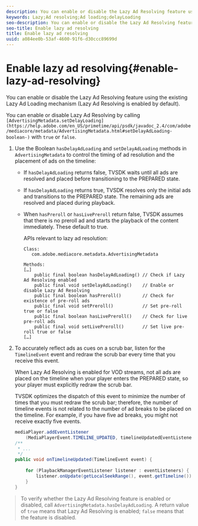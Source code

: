 ```yaml
---
description: You can enable or disable the Lazy Ad Resolving feature using the existing Lazy Ad Loading mechanism (Lazy Ad Resolving is enabled by default).
keywords: Lazy;Ad resolving;Ad loading;delayLoading
seo-description: You can enable or disable the Lazy Ad Resolving feature using the existing Lazy Ad Loading mechanism (Lazy Ad Resolving is enabled by default).
seo-title: Enable lazy ad resolving
title: Enable lazy ad resolving
uuid: a084ee0b-53af-4600-91f6-d30ccc89699d
---
```


# Enable lazy ad resolving{#enable-lazy-ad-resolving}

You can enable or disable the Lazy Ad Resolving feature using the existing Lazy Ad Loading mechanism (Lazy Ad Resolving is enabled by default).

You can enable or disable Lazy Ad Resolving by calling ` [AdvertisingMetadata.setDelayLoading](https://help.adobe.com/en_US/primetime/api/psdk/javadoc_2.4/com/adobe/mediacore/metadata/AdvertisingMetadata.html#setDelayAdLoading-boolean-)` with `true` or `false`.

1. Use the Boolean `hasDelayAdLoading` and `setDelayAdLoading` methods in `AdvertisingMetadata` to control the timing of ad resolution and the placement of ads on the timeline:

    * If `hasDelayAdLoading` returns false, TVSDK waits until all ads are resolved and placed before transitioning to the PREPARED state. 
    * If `hasDelayAdLoading` returns true, TVSDK resolves only the initial ads and transitions to the PREPARED state. The remaining ads are resolved and placed during playback. 
    * When `hasPreroll` or `hasLivePreroll` return false, TVSDK assumes that there is no preroll ad and starts the playback of the content immediately. These default to true.

       APIs relevant to lazy ad resolution:     
    
       ```    
       Class: 
          com.adobe.mediacore.metadata.AdvertisingMetadata 
        
       Methods: 
       […] 
           public final boolean hasDelayAdLoading() // Check if Lazy Ad Resolving enabled 
           public final void setDelayAdLoading()    // Enable or disable Lazy Ad Resolving 
           public final boolean hasPreroll()        // Check for existence of pre-roll ads 
           public final void setPreroll()           // Set pre-roll true or false 
           public final boolean hasLivePreroll()    // Check for live pre-roll ads 
           public final void setLivePreroll()       // Set live pre-roll true or false 
       […]
       ```

1. To accurately reflect ads as cues on a scrub bar, listen for the `TimelineEvent` event and redraw the scrub bar every time that you receive this event.

   When Lazy Ad Resolving is enabled for VOD streams, not all ads are placed on the timeline when your player enters the PREPARED state, so your player must explicitly redraw the scrub bar.

   TVSDK optimizes the dispatch of this event to minimize the number of times that you must redraw the scrub bar; therefore, the number of timeline events is not related to the number of ad breaks to be placed on the timeline. For example, if you have five ad breaks, you might not receive exactly five events.

   ```java
   mediaPlayer.addEventListener 
       (MediaPlayerEvent.TIMELINE_UPDATED, timelineUpdatedEventListener); 
   /** 
    * ... 
    */ 
   public void onTimelineUpdated(TimelineEvent event) { 
    
       for (PlaybackManagerEventListener listener : eventListeners) { 
           listener.onUpdate(getLocalSeekRange(), event.getTimeline()); 
       } 
   } 
   
   ```

>To verify whether the Lazy Ad Resolving feature is enabled or disabled, call `AdvertisingMetadata.hasDelayAdLoading`. A return value of `true` means that Lazy Ad Resolving is enabled; `false` means that the feature is disabled. 

